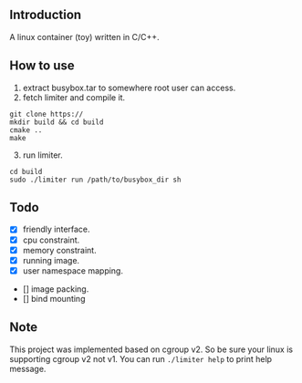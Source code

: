## Introduction
A linux container (toy) written in C/C++.

## How to use
1. extract busybox.tar to somewhere root user can access.
2. fetch limiter and compile it.
```
git clone https://
mkdir build && cd build
cmake ..
make
```
3. run limiter.
```
cd build 
sudo ./limiter run /path/to/busybox_dir sh
```

## Todo
- [x] friendly interface.
- [x] cpu constraint.
- [x] memory constraint.
- [x] running image.
- [x] user namespace mapping.
- [] image packing.
- [] bind mounting

## Note
This project was implemented based on cgroup v2. So be sure your linux is supporting cgroup v2 not v1.
You can run `./limiter help` to print help message.
